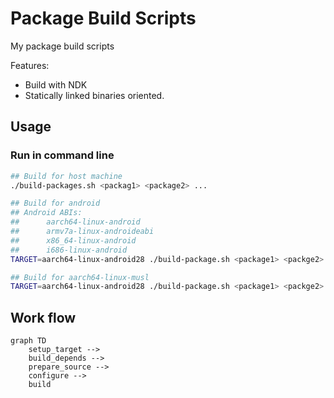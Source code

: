 # Package Build Scripts

My package build scripts

Features:

- Build with NDK
- Statically linked binaries oriented.

## Usage

### Run in command line

```sh
## Build for host machine
./build-packages.sh <packag1> <package2> ...

## Build for android
## Android ABIs:
##      aarch64-linux-android
##      armv7a-linux-androideabi
##      x86_64-linux-android
##      i686-linux-android
TARGET=aarch64-linux-android28 ./build-package.sh <package1> <packge2> ...

## Build for aarch64-linux-musl
TARGET=aarch64-linux-android28 ./build-package.sh <package1> <packge2> ...

```

## Work flow

```mermaid
graph TD
    setup_target -->
    build_depends -->
    prepare_source -->
    configure -->
    build
```
